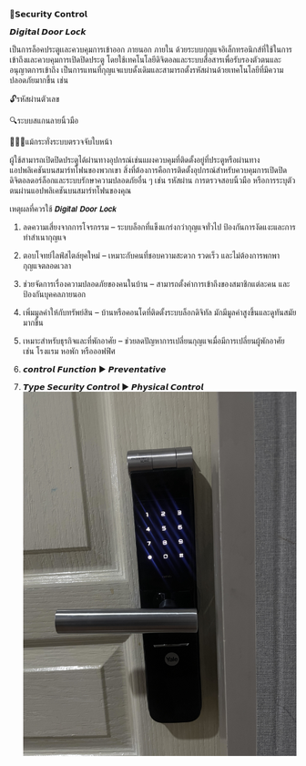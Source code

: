 🔰𝗦𝗲𝗰𝘂𝗿𝗶𝘁𝘆 𝗖𝗼𝗻𝘁𝗿𝗼𝗹

𝘿𝙞𝙜𝙞𝙩𝙖𝙡 𝘿𝙤𝙤𝙧 𝙇𝙤𝙘𝙠 

เป็นการล็อคประตูเเละควบคุมการเข้าออก ภายนอก ภายใน ด้วยระบบกุญแจอิเล็กทรอนิกส์ที่ใช้ในการเข้าถึงและควบคุมการเปิดปิดประตู โดยใช้เทคโนโลยีดิจิตอลและระบบสื่อสารเพื่อรับรองตัวตนและอนุญาตการเข้าถึง 
เป็นการแทนที่กุญแจแบบดั้งเดิมและสามารถตั้งรหัสผ่านด้วยเทคโนโลยีที่มีความปลอดภัยมากขึ้น เช่น

🔓รหัสผ่านตัวเลข

🔍ระบบสแกนลายนิ้วมือ 

🧑🏼‍🦱แม้กระทั่งระบบตรวจจับใบหน้า

ผู้ใช้สามารถเปิดปิดประตูได้ผ่านทางอุปกรณ์เช่นแผงควบคุมที่ติดตั้งอยู่ที่ประตูหรือผ่านทางแอปพลิเคชันบนสมาร์ทโฟนของพวกเขา
สิ่งที่ต้องการคือการติดตั้งอุปกรณ์สำหรับควบคุมการเปิดปิดดิจิตอลดอร์ล็อกและระบบรักษาความปลอดภัยอื่น ๆ เช่น รหัสผ่าน 
การตรวจสอบนิ้วมือ หรือการระบุตัวตนผ่านแอปพลิเคชันบนสมาร์ทโฟนของคุณ 

เหตุผลที่ควรใช้ 𝘿𝙞𝙜𝙞𝙩𝙖𝙡 𝘿𝙤𝙤𝙧 𝙇𝙤𝙘𝙠
1. ลดความเสี่ยงจากการโจรกรรม – ระบบล็อกที่แข็งแกร่งกว่ากุญแจทั่วไป ป้องกันการงัดแงะและการทำสำเนากุญแจ

2. ตอบโจทย์ไลฟ์สไตล์ยุคใหม่ – เหมาะกับคนที่ชอบความสะดวก รวดเร็ว และไม่ต้องการพกพากุญแจตลอดเวลา

3. ช่วยจัดการเรื่องความปลอดภัยของคนในบ้าน – สามารถตั้งค่าการเข้าถึงของสมาชิกแต่ละคน และป้องกันบุคคลภายนอก

4. เพิ่มมูลค่าให้กับทรัพย์สิน – บ้านหรือคอนโดที่ติดตั้งระบบล็อกดิจิทัล มักมีมูลค่าสูงขึ้นและดูทันสมัยมากขึ้น

5. เหมาะสำหรับธุรกิจและที่พักอาศัย – ช่วยลดปัญหาการเปลี่ยนกุญแจเมื่อมีการเปลี่ยนผู้พักอาศัย เช่น โรงแรม หอพัก หรือออฟฟิศ

6. 𝙘𝙤𝙣𝙩𝙧𝙤𝙡 𝙁𝙪𝙣𝙘𝙩𝙞𝙤𝙣 ▶️ 𝙋𝙧𝙚𝙫𝙚𝙣𝙩𝙖𝙩𝙞𝙫𝙚

7. 𝙏𝙮𝙥𝙚 𝙎𝙚𝙘𝙪𝙧𝙞𝙩𝙮 𝘾𝙤𝙣𝙩𝙧𝙤𝙡 ▶️ 𝙋𝙝𝙮𝙨𝙞𝙘𝙖𝙡 𝘾𝙤𝙣𝙩𝙧𝙤𝙡
  ![SucurityControl](images/IMG_2300.jpeg)
